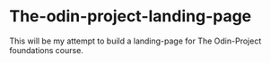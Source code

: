 # The-odin-project-landing-page
This will be my attempt to build a landing-page for The Odin-Project foundations course. 
